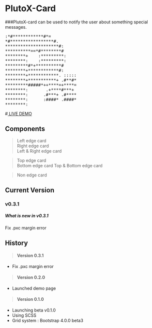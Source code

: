 # **PlutoX-Card**
###PlutoX-card can be used to notify the user about something special messages.
<pre>
:*#************#*=
*#*****************#.
*********************#:
**********==*#********#
********+    :*********:
********:    :*********:
*********#*+**********#
********+************#:
********+************. :::::
********+***********+ .#**#*
*********#####*++****=+****=
********:       .+****#***+
********:      .#***+ .#****
********:      :####* .####*
********:
</pre>      
#[ LIVE DEMO ](http://plutox-card.bizdata.co.kr)

## Components
>Left edge card   
Right edge card  
Left & Right edge card  

>Top edge card  
Bottom edge card
Top & Bottom edge card

>Non edge card

## Current Version
### v0.3.1
##### What is new in v0.3.1  
Fix .pxc margin error

## History
> #### Version 0.3.1
  * Fix .pxc margin error
> #### Version 0.2.0
  * Launched demo page
> #### Version 0.1.0
  * Launching beta v0.1.0
  * Using SCSS
  * Grid system : Bootstrap 4.0.0 beta3
